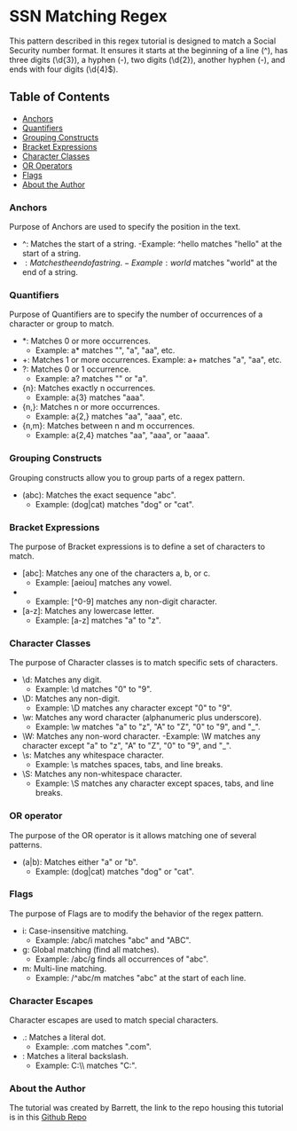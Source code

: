 # SSN Matching Regex

This pattern described in this regex tutorial is designed to match a Social Security number format. It ensures it starts at the beginning of a line (^), has three digits (\d{3}), a hyphen (-), two digits (\d{2}), another hyphen (-), and ends with four digits (\d{4}$).

## Table of Contents
  - [Anchors](#anchors)
  - [Quantifiers](#quantifiers)
  - [Grouping Constructs](#grouping-constructs)
  - [Bracket Expressions](#bracket-expressions)
  - [Character Classes](#character-classes)
  - [OR Operators](#OR-operators)
  - [Flags](#flags)
  - [About the Author](#about-the-author)


### Anchors

Purpose of Anchors are used to specify the position in the text.

- ^: Matches the start of a string.
    -Example: ^hello matches "hello" at the start of a string.
- $: Matches the end of a string.
    -Example: world$ matches "world" at the end of a string.

### Quantifiers

Purpose of Quantifiers are to specify the number of occurrences of a character or group to match.

- *: Matches 0 or more occurrences.
    - Example: a* matches "", "a", "aa", etc.
- +: Matches 1 or more occurrences.
    Example: a+ matches "a", "aa", etc.
- ?: Matches 0 or 1 occurrence.
    - Example: a? matches "" or "a".
- {n}: Matches exactly n occurrences.
    - Example: a{3} matches "aaa".
- {n,}: Matches n or more occurrences.
    - Example: a{2,} matches "aa", "aaa", etc.
- {n,m}: Matches between n and m occurrences.
    - Example: a{2,4} matches "aa", "aaa", or "aaaa".

### Grouping Constructs

Grouping constructs allow you to group parts of a regex pattern.

- (abc): Matches the exact sequence "abc".
    - Example: (dog|cat) matches "dog" or "cat".

### Bracket Expressions

The purpose of Bracket expressions is to define a set of characters to match.

- [abc]: Matches any one of the characters a, b, or c.
    - Example: [aeiou] matches any vowel.
- [^abc]: Matches any character except a, b, or c.
    - Example: [^0-9] matches any non-digit character.
- [a-z]: Matches any lowercase letter.
    - Example: [a-z] matches "a" to "z".

### Character Classes

The purpose of Character classes is to match specific sets of characters.

- \d: Matches any digit.
    - Example: \d matches "0" to "9".
- \D: Matches any non-digit.
    - Example: \D matches any character except "0" to "9".
- \w: Matches any word character (alphanumeric plus underscore).
    - Example: \w matches "a" to "z", "A" to "Z", "0" to "9", and "_".
- \W: Matches any non-word character.
  -Example: \W matches any character except "a" to "z", "A" to "Z", "0" to "9", and "_".
- \s: Matches any whitespace character.
    - Example: \s matches spaces, tabs, and line breaks.
- \S: Matches any non-whitespace character.
    - Example: \S matches any character except spaces, tabs, and line breaks.

### OR operator
The purpose of the OR operator is it allows matching one of several patterns.

- (a|b): Matches either "a" or "b".
    - Example: (dog|cat) matches "dog" or "cat".

### Flags

The purpose of Flags are to modify the behavior of the regex pattern.

- i: Case-insensitive matching.
    - Example: /abc/i matches "abc" and "ABC".
- g: Global matching (find all matches).
    - Example: /abc/g finds all occurrences of "abc".
- m: Multi-line matching.
    - Example: /^abc/m matches "abc" at the start of each line.

### Character Escapes
Character escapes are used to match special characters.

- \.: Matches a literal dot.
    - Example: \.com matches ".com".
- \: Matches a literal backslash.
    - Example: C:\\\\ matches "C:\".

### About the Author
The tutorial was created by Barrett, the link to the repo housing this tutorial is in this [Github Repo](https://github.com/bmist41/Matching-Regex-Tutorial) 


